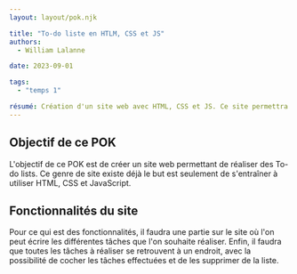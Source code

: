 ```yaml
---
layout: layout/pok.njk

title: "To-do liste en HTLM, CSS et JS"
authors:
  - William Lalanne

date: 2023-09-01

tags: 
  - "temps 1"

résumé: Création d'un site web avec HTML, CSS et JS. Ce site permettra de réaliser des To-do list. 
---
```


## Objectif de ce POK

L'objectif de ce POK est de créer un site web permettant de réaliser des To-do lists. Ce genre de site existe déjà le but est seulement de s'entraîner à utiliser HTML, CSS et JavaScript. 


## Fonctionnalités du site 
Pour ce qui est des fonctionnalités, il faudra une partie sur le site où l'on peut écrire les différentes tâches que l'on souhaite réaliser. Enfin, il faudra que toutes les tâches à réaliser se retrouvent à un endroit, avec la possibilité de cocher les tâches effectuées et de les supprimer de la liste. 


